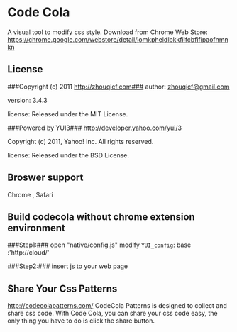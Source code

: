 Code Cola
=========
A visual tool to modify css style.
Download from Chrome Web Store: https://chrome.google.com/webstore/detail/lomkpheldlbkkfiifcbfifipaofnmnkn

License
-------
###Copyright (c) 2011 http://zhouqicf.com###
author: zhouqicf@gmail.com

version: 3.4.3

license: Released under the MIT License.

###Powered by YUI3###
http://developer.yahoo.com/yui/3

Copyright (c) 2011, Yahoo! Inc. All rights reserved.

license: Released under the BSD License.

Broswer support
---------------
Chrome , Safari

Build codecola without chrome extension environment
---------------------------------------------------
###Step1:###
open "native/config.js" modify `YUI_config`:
    base :'http://cloud/'

###Step2:###
insert js to your web page
    <script charset="utf-8" src="../codecola/yui3.js"></script>
    <script charset="utf-8" src="../codecola/native/config.js"></script>
    <script charset="utf-8" src="../codecola/codecola.js"></script>

Share Your Css Patterns
-----------------------
http://codecolapatterns.com/
CodeCola Patterns is designed to collect and share css code. With Code Cola, you can share your css code easy, the only thing you have to do is click the share button.
